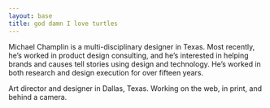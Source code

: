 ```yaml
---
layout: base
title: god damn I love turtles
---
```


Michael Champlin is a multi-disciplinary  designer in Texas. Most recently, he’s worked in product design consulting, and he’s interested in helping brands and causes tell stories using design and technology. He’s worked in both research and design execution for over fifteen years.

<div class="black-box">
	<p>Art director and designer in Dallas, Texas. Working on the web, in print, and behind a camera.</p>
</div>
